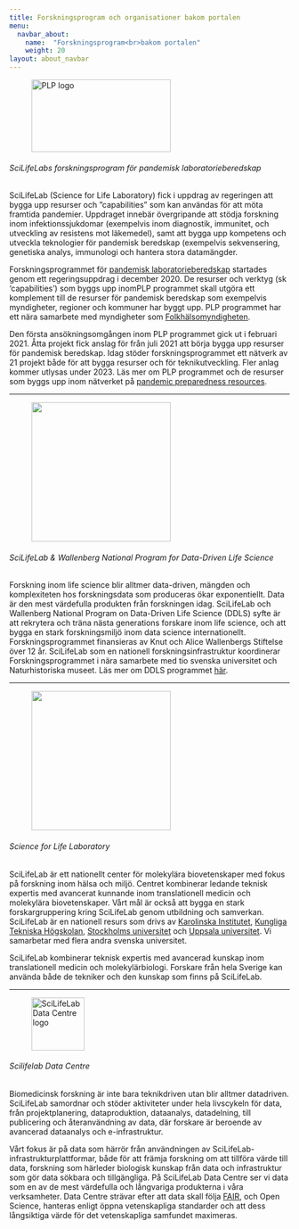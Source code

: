 ```yaml
---
title: Forskningsprogram och organisationer bakom portalen
menu:
  navbar_about:
    name:  "Forskningsprogram<br>bakom portalen"
    weight: 20
layout: about_navbar
---
```


<div class="row">
  <div class="col-12 col-md-4 col-lg-3 d-none d-md-block">
    <figure class="figure mt-3">
      <img width="250" height="130" alt="PLP logo" src="/img/plp_default2.png">
    </figure>
  </div>
  <div class="col-12 col-md-8 col-lg-9">
    <h6>SciLifeLabs forskningsprogram för pandemisk laboratorieberedskap</h6>
    <p>SciLifeLab (Science for Life Laboratory) fick i uppdrag av regeringen att bygga upp resurser och ”capabilities” som kan användas för att möta framtida pandemier. Uppdraget innebär övergripande att stödja forskning inom infektionssjukdomar (exempelvis inom diagnostik, immunitet, och utveckling av resistens mot läkemedel), samt att bygga upp kompetens och utveckla teknologier för pandemisk beredskap (exempelvis sekvensering, genetiska analys, immunologi och hantera stora datamängder.</p>
    <p>Forskningsprogrammet för <a href="https://www.scilifelab.se/capabilities/pandemic-laboratory-preparedness/">pandemisk laboratorieberedskap</a>  startades genom ett regeringsuppdrag i december 2020. De resurser och verktyg (sk ‘capabilities’) som byggs upp inomPLP programmet skall utgöra ett komplement till de resurser för pandemisk beredskap som exempelvis myndigheter, regioner och kommuner har byggt upp. PLP programmet har ett nära samarbete med myndigheter som <a href="https://folkhalsomyndigheten.se">Folkhälsomyndigheten</a>.</p>
    <p>Den första ansökningsomgången inom PLP programmet gick ut i februari 2021. Åtta projekt fick anslag för från juli 2021 att börja bygga upp resurser för pandemisk beredskap. Idag stöder forskningsprogrammet ett nätverk av 21 projekt både för att bygga resurser och för teknikutveckling. Fler anlag kommer utlysas under 2023. Läs mer om PLP programmet och de resurser som byggs upp inom nätverket på <a href="https://www.covid19dataportal.se/resources/">pandemic preparedness resources</a>.</p>
  </div>
</div>
<hr class="faded" />

<div class="row mt-4">
  <div class="col-12 col-md-4 col-lg-3 d-none d-md-block">
    <figure class="figure">
      <img width="250" src="/img/logos/scilifelab_kaw_logo.png">
    </figure>
  </div>
  <div class="col-12 col-md-8 col-lg-9">
    <h6>SciLifeLab & Wallenberg National Program for Data-Driven Life Science</h6>
    <p>Forskning inom life science blir alltmer data-driven, mängden och komplexiteten hos forskningsdata som produceras ökar exponentiellt. Data är den mest värdefulla produkten från forskningen idag. SciLifeLab och Wallenberg National Program on Data-Driven Life Science (DDLS) syfte är att rekrytera och träna nästa generations forskare inom life science, och att bygga en stark forskningsmiljö inom data science internationellt. Forskningsprogrammet finansieras av Knut och Alice Wallenbergs Stiftelse över 12 år. SciLifeLab som en nationell forskningsinfrastruktur koordinerar Forskningsprogrammet i nära samarbete med tio svenska universitet och Naturhistoriska museet. Läs mer om DDLS programmet <a href="https://www.scilifelab.se/data-driven/">här</a>.</p>
  </div>
</div>
<hr class="faded" />

<div class="row mt-4">
  <div class="col-12 col-md-4 col-lg-3 d-none d-md-block">
    <figure class="figure">
      <img width="250" src="/img/logos/scilifelab-logo.svg">
    </figure>
  </div>
  <div class="col-12 col-md-8 col-lg-9">
    <h6 class="d-md-none">Science for Life Laboratory</h6>
    <p>SciLifeLab är ett nationellt center för molekylära biovetenskaper med fokus på forskning inom hälsa och miljö. Centret kombinerar ledande teknisk expertis med avancerat kunnande inom translationell medicin och molekylära biovetenskaper. Vårt mål är också att bygga en stark forskargruppering kring SciLifeLab genom utbildning och samverkan. SciLifeLab är en nationell resurs som drivs av <a href="https://www.ki.se/">Karolinska Institutet</a>, <a href="https://www.kth.se/">Kungliga Tekniska Högskolan</a>, <a href="https://www.su.se/">Stockholms universitet</a> och <a href="https://www.uu.se/">Uppsala universitet</a>. Vi samarbetar med flera andra svenska universitet.</p>
    <p>SciLifeLab kombinerar teknisk expertis med avancerad kunskap inom translationell medicin och molekylärbiologi. Forskare från hela Sverige kan använda både de tekniker och den kunskap som finns på SciLifeLab.</p>
  </div>
</div>
<hr class="faded" />

<div class="row mt-4">
  <div class="col-12 col-md-4 col-lg-3 d-none d-md-block">
    <figure class="figure">
      <img height="95" alt="SciLifeLab Data Centre logo" src="/img/logos/dc_branding_light_bg.svg">
    </figure>
  </div>
  <div class="col-12 col-md-8 col-lg-9">
    <h6 class="d-md-none">Scilifelab Data Centre</h6>
    <p>Biomedicinsk forskning är inte bara teknikdriven utan blir alltmer datadriven. SciLifeLab samordnar och stöder aktiviteter under hela livscykeln för data, från projektplanering, dataproduktion, dataanalys, datadelning, till publicering och återanvändning av data, där forskare är beroende av avancerad dataanalys och e-infrastruktur.</p>
    <p>Vårt fokus är på data som härrör från användningen av SciLifeLab-infrastrukturplattformar, både för att främja forskning om att tillföra värde till data, forskning som härleder biologisk kunskap från data och infrastruktur som gör data sökbara och tillgängliga. På SciLifeLab Data Centre ser vi data som en av de mest värdefulla och långvariga produkterna i våra verksamheter. Data Centre strävar efter att data skall följa <a href="https://www.force11.org/group/fairgroup/fairprinciples">FAIR</a>, och Open Science, hanteras enligt öppna vetenskapliga standarder och att dess långsiktiga värde för det vetenskapliga samfundet maximeras.</p>
  </div>
</div>

